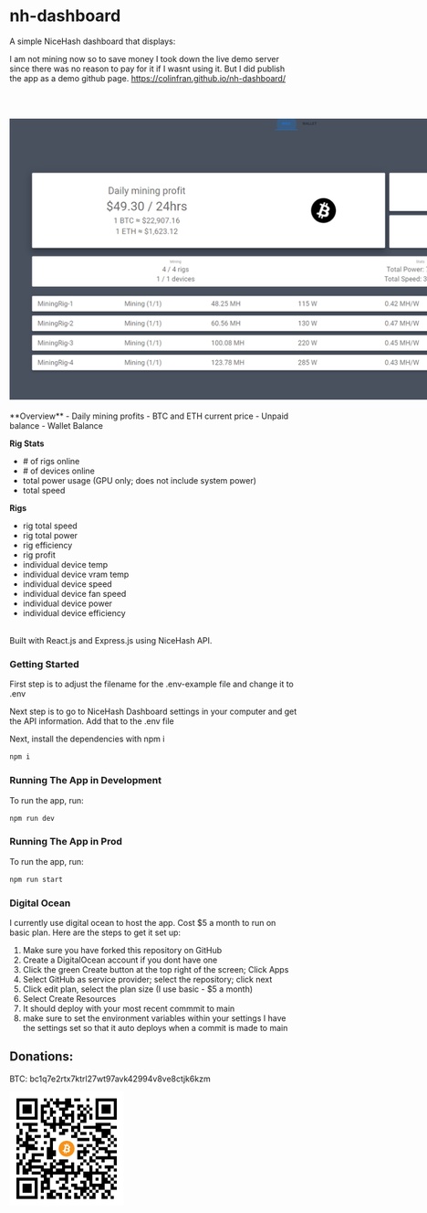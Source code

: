 
# nh-dashboard
A simple NiceHash dashboard that displays:

I am not mining now so to save money I took down the live demo server since there was no reason to pay for it if I wasnt using it. But I did publish the app as a demo github page.
https://colinfran.github.io/nh-dashboard/

<br/><br/>

<img src="./client/public/screenshot.png" alt="screenshot of nh-dashboard app" style="max-width: 1010px"/>
<br/><br/>
**Overview**
- Daily mining profits
- BTC and ETH current price
- Unpaid balance
- Wallet Balance

**Rig Stats**
- #&#x2060; of rigs online
- #&#x2060; of devices online
- total power usage (GPU only; does not include system power)
- total speed

**Rigs**
- rig total speed
- rig total power
- rig efficiency
- rig profit
- individual device temp
- individual device vram temp
- individual device speed
- individual device fan speed
- individual device power
- individual device efficiency

<br/>
Built with React.js and Express.js using NiceHash API.
<br/>


### Getting Started

First step is to adjust the filename for the .env-example file and change it to .env 

Next step is to go to NiceHash Dashboard settings in your computer and get the API information. Add that to the .env file

Next, install the dependencies with npm i
```bash
npm i
```

### Running The App in Development

To run the app, run:
```bash
npm run dev
```

### Running The App in Prod

To run the app, run:
```bash
npm run start
```

### Digital Ocean
I currently use digital ocean to host the app.
Cost $5 a month to run on basic plan. 
Here are the steps to get it set up:

1. Make sure you have forked this repository on GitHub
2. Create a DigitalOcean account if you dont have one
3. Click the green Create button at the top right of the screen; Click Apps 
4. Select GitHub as service provider; select the repository; click next
5. Click edit plan, select the plan size (I use basic - $5 a month)
6. Select Create Resources
7. It should deploy with your most recent commmit to main
8. make sure to set the environment variables within your settings
I have the settings set so that it auto deploys when a commit is made to main


## Donations:
BTC: bc1q7e2rtx7ktrl27wt97avk42994v8ve8ctjk6kzm

<img alt="BTC Address" src="client/public/btc.png" width="200">
